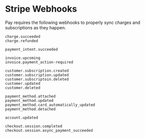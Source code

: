 # Stripe Webhooks

Pay requires the following webhooks to properly sync charges and subscriptions as they happen.

```customer.subscription.updated
charge.succeeded
charge.refunded

payment_intent.succeeded

invoice.upcoming
invoice.payment_action-required

customer.subscription.created
customer.subscription.updated
customer.subscriptoin.deleted
customer.updated
customer.deleted

payment_method.attached
payment_method.updated
payment_method.card_automatically_updated
payment_method.detached

account.updated

checkout.session.completed
checkout.session.async_payment_succeeded
```

